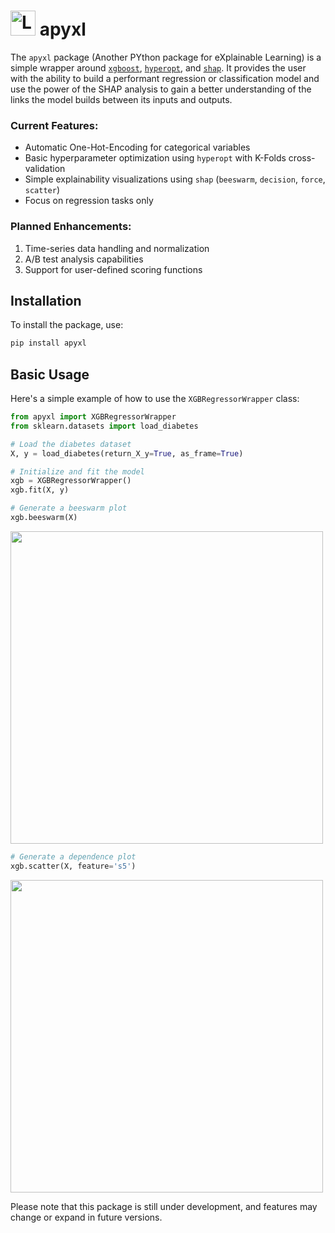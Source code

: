 # <img src="https://github.com/CyrilJl/apyxl/blob/main/_static/logo.svg" alt="Logo OptiMask" width="40" height="40"> apyxl

The ``apyxl`` package (Another PYthon package for eXplainable Learning) is a simple wrapper around [`xgboost`](https://xgboost.readthedocs.io/en/stable/python/index.html), [`hyperopt`](https://hyperopt.github.io/hyperopt/), and [`shap`](https://shap.readthedocs.io/en/latest/). It provides the user with the ability to build a performant regression or classification model and use the power of the SHAP analysis to gain a better understanding of the links the model builds between its inputs and outputs.

### Current Features:
- Automatic One-Hot-Encoding for categorical variables
- Basic hyperparameter optimization using `hyperopt` with K-Folds cross-validation
- Simple explainability visualizations using `shap` (`beeswarm`, `decision`, `force`, `scatter`)
- Focus on regression tasks only

### Planned Enhancements:
1. Time-series data handling and normalization
2. A/B test analysis capabilities
3. Support for user-defined scoring functions

## Installation
To install the package, use:
```bash
pip install apyxl
```

## Basic Usage
Here's a simple example of how to use the `XGBRegressorWrapper` class:
```python
from apyxl import XGBRegressorWrapper
from sklearn.datasets import load_diabetes

# Load the diabetes dataset
X, y = load_diabetes(return_X_y=True, as_frame=True)

# Initialize and fit the model
xgb = XGBRegressorWrapper()
xgb.fit(X, y)

# Generate a beeswarm plot
xgb.beeswarm(X)
```
<img src="https://github.com/CyrilJl/apyxl/blob/main/_static/beeswarm.png" width="500">

```python
# Generate a dependence plot
xgb.scatter(X, feature='s5')
```
<img src="https://github.com/CyrilJl/apyxl/blob/main/_static/dependence.png" width="500">

Please note that this package is still under development, and features may change or expand in future versions.

